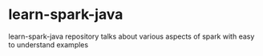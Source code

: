# learn-spark-java
learn-spark-java repository talks about various aspects of spark with easy to understand examples

